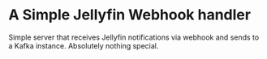 # A Simple Jellyfin Webhook handler

Simple server that receives Jellyfin notifications via webhook and sends to a Kafka instance. Absolutely nothing special.